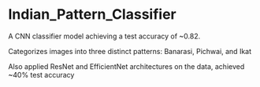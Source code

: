 # Indian_Pattern_Classifier

A CNN classifier model achieving a test accuracy of ~0.82.

Categorizes images into three distinct patterns: Banarasi, Pichwai, and Ikat

Also applied ResNet and EfficientNet architectures on the data, achieved ~40% test accuracy

